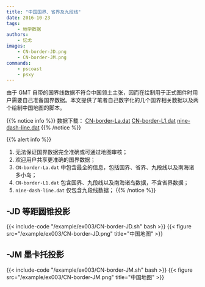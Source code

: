```yaml
---
title: "中国国界、省界及九段线"
date: 2016-10-23
tags:
    - 地学数据
authors:
    - 忆尤
images:
    - CN-border-JD.png
    - CN-border-JM.png
commands:
    - pscoast
    - psxy
---
```


由于 GMT 自带的国界线数据不符合中国领土主张，因而在绘制用于正式图件时用户需要自己准备国界数据。本文提供了笔者自己数字化的几个国界相关数据以及两个绘制中国地图的脚本。

{{% notice info %}}
数据下载： [CN-border-La.dat](/datas/CN-border-La.dat)
[CN-border-L1.dat](/datas/CN-border-L1.dat)
[nine-dash-line.dat](/datas/nine-dash-line.dat)
{{% /notice %}}

{{% alert info %}}
1.  无法保证国界数据完全准确或可通过地图审核；
2.  欢迎用户共享更准确的国界数据；
2.  `CN-border-La.dat` 中包含最全的信息，包括国界、省界、九段线以及南海诸多小岛；
3.  `CN-border-L1.dat` 包含国界、九段线以及南海诸岛数据，不含省界数据；
5.  `nine-dash-line.dat` 仅包含九段线数据；
{{% /notice %}}

## -JD 等距圆锥投影

{{< include-code "/example/ex003/CN-border-JD.sh" bash >}}
{{< figure src="/example/ex003/CN-border-JD.png" title="中国地图" >}}

## -JM 墨卡托投影

{{< include-code "/example/ex003/CN-border-JM.sh" bash >}}
{{< figure src="/example/ex003/CN-border-JM.png" title="中国地图" >}}
